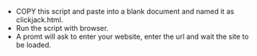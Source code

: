 - COPY this script and paste into a blank document and named it as clickjack.html.
- Run the script with browser.
- A promt will ask to enter your website, enter the url and wait the site to be loaded.
